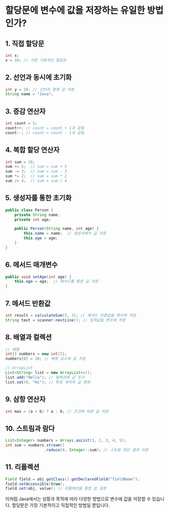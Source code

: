 # 할당문에 변수에 값을 저장하는 유일한 방법인가?

## 1. **직접 할당문**
```java
int x;
x = 10; // 가장 기본적인 할당문
```

## 2. **선언과 동시에 초기화**
```java
int y = 20; // 선언과 함께 값 저장
String name = "Java";
```

## 3. **증감 연산자**
```java
int count = 5;
count++; // count = count + 1과 같음
count--; // count = count - 1과 같음
```

## 4. **복합 할당 연산자**
```java
int sum = 10;
sum += 5;  // sum = sum + 5
sum -= 3;  // sum = sum - 3
sum *= 2;  // sum = sum * 2
sum /= 4;  // sum = sum / 4
```

## 5. **생성자를 통한 초기화**
```java
public class Person {
    private String name;
    private int age;

    public Person(String name, int age) {
        this.name = name;  // 생성자에서 값 저장
        this.age = age;
    }
}
```

## 6. **메서드 매개변수**
```java
public void setAge(int age) {
    this.age = age;  // 메서드를 통한 값 저장
}
```

## 7. **메서드 반환값**
```java
int result = calculateSum(5, 3); // 메서드 반환값을 변수에 저장
String text = scanner.nextLine(); // 입력값을 변수에 저장
```

## 8. **배열과 컬렉션**
```java
// 배열
int[] numbers = new int[5];
numbers[0] = 10; // 배열 요소에 값 저장

// ArrayList
List<String> list = new ArrayList<>();
list.add("Hello"); // 컬렉션에 값 추가
list.set(0, "Hi"); // 특정 위치의 값 변경
```

## 9. **삼항 연산자**
```java
int max = (a > b) ? a : b; // 조건에 따른 값 저장
```

## 10. **스트림과 람다**
```java
List<Integer> numbers = Arrays.asList(1, 2, 3, 4, 5);
int sum = numbers.stream()
                 .reduce(0, Integer::sum); // 스트림 연산 결과 저장
```

## 11. **리플렉션**
```java
Field field = obj.getClass().getDeclaredField("fieldName");
field.setAccessible(true);
field.set(obj, value); // 리플렉션을 통한 값 설정
```

이처럼 Java에서는 상황과 목적에 따라 다양한 방법으로 변수에 값을 저장할 수 있습니다. 할당문은 가장 기본적이고 직접적인 방법일 뿐입니다.
